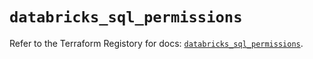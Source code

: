 # `databricks_sql_permissions`

Refer to the Terraform Registory for docs: [`databricks_sql_permissions`](https://registry.terraform.io/providers/databricks/databricks/1.25.0/docs/resources/sql_permissions).
